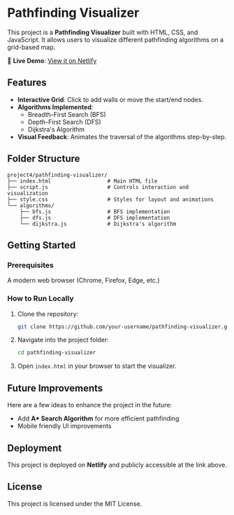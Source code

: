 # Pathfinding Visualizer

This project is a **Pathfinding Visualizer** built with HTML, CSS, and JavaScript. It allows users to visualize different pathfinding algorithms on a grid-based map.

🔗 **Live Demo**: [View it on Netlify](https://684adf3f52593aa229ad6872--euphonious-empanada-8582c3.netlify.app/)

## Features

- **Interactive Grid**: Click to add walls or move the start/end nodes.
- **Algorithms Implemented**:
  - Breadth-First Search (BFS)
  - Depth-First Search (DFS)
  - Dijkstra's Algorithm
- **Visual Feedback**: Animates the traversal of the algorithms step-by-step.

## Folder Structure

```
project4/pathfinding-visualizer/
├── index.html                  # Main HTML file
├── script.js                   # Controls interaction and visualization
├── style.css                   # Styles for layout and animations
└── algorithms/
    ├── bfs.js                  # BFS implementation
    ├── dfs.js                  # DFS implementation
    └── dijkstra.js             # Dijkstra's algorithm
```

## Getting Started

### Prerequisites

A modern web browser (Chrome, Firefox, Edge, etc.)

### How to Run Locally

1. Clone the repository:
   ```bash
   git clone https://github.com/your-username/pathfinding-visualizer.git
   ```
2. Navigate into the project folder:
   ```bash
   cd pathfinding-visualizer
   ```
3. Open `index.html` in your browser to start the visualizer.

## Future Improvements

Here are a few ideas to enhance the project in the future:

- Add **A\* Search Algorithm** for more efficient pathfinding
- Mobile friendly UI improvements

## Deployment

This project is deployed on **Netlify** and publicly accessible at the link above.

## License

This project is licensed under the MIT License.
